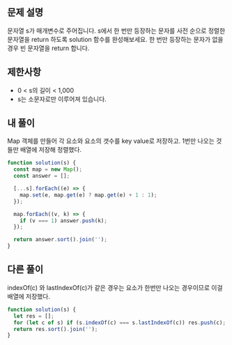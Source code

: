 ## 문제 설명

문자열 s가 매개변수로 주어집니다. s에서 한 번만 등장하는 문자를 사전 순으로 정렬한 문자열을 return 하도록 solution 함수를 완성해보세요. 한 번만 등장하는 문자가 없을 경우 빈 문자열을 return 합니다.

## 제한사항

- 0 < s의 길이 < 1,000
- s는 소문자로만 이루어져 있습니다.

## 내 풀이

Map 객체를 만들어 각 요소와 요소의 갯수를 key value로 저장하고. 1번만 나오는 것들만 배열에 저장해 정렬했다.

```js
function solution(s) {
  const map = new Map();
  const answer = [];

  [...s].forEach((e) => {
    map.set(e, map.get(e) ? map.get(e) + 1 : 1);
  });

  map.forEach((v, k) => {
    if (v === 1) answer.push(k);
  });

  return answer.sort().join('');
}
```

## 다른 풀이

indexOf(c) 와 lastIndexOf(c)가 같은 경우는 요소가 한번만 나오는 경우이므로 이걸 배열에 저장했다.

```js
function solution(s) {
  let res = [];
  for (let c of s) if (s.indexOf(c) === s.lastIndexOf(c)) res.push(c);
  return res.sort().join('');
}
```
